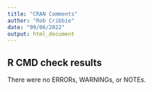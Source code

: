 ```yaml
---
title: "CRAN Comments"
author: "Rob Cribbie"
date: "09/06/2022"
output: html_document
---
```


## R CMD check results

There were no ERRORs, WARNINGs, or NOTEs. 
